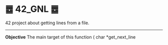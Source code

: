 # ䷉ 42_GNL ䷉
42 project about getting lines from a file.
********************************************
**Objective**
The main target of this function ( char *get_next_line
